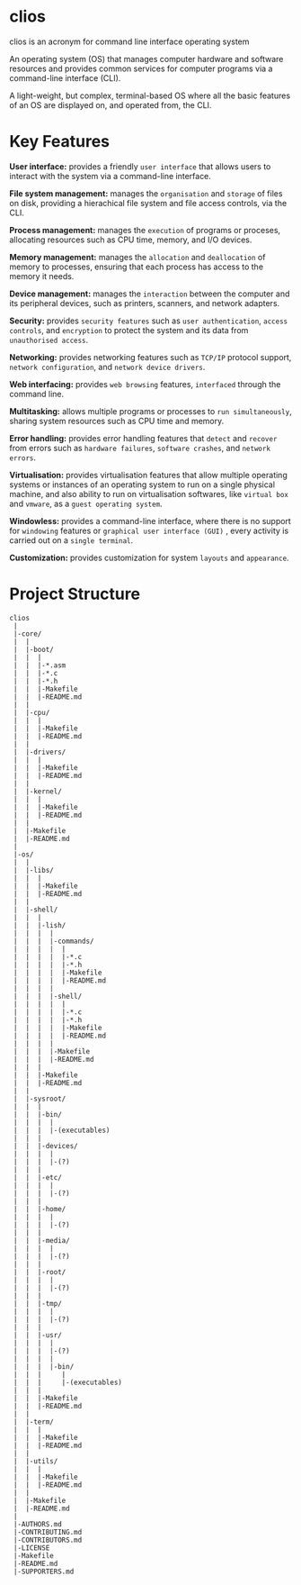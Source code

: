 # clios

clios is an acronym for command line interface operating system 

An operating system (OS) that manages computer hardware and software resources and provides common services for computer programs via a command-line interface (CLI).

A light-weight, but complex, terminal-based OS where all the basic features of an OS are displayed on, and operated from, the CLI.

# Key Features

**User interface:** provides a friendly `user interface` that allows users to interact with the system via a command-line interface.

**File system management:** manages the `organisation` and `storage` of files on disk, providing a hierachical file system and file access controls, via the CLI.

**Process management:** manages the `execution` of programs or proceses, allocating resources such as CPU time, memory, and I/O devices.

**Memory management:** manages the `allocation` and `deallocation` of memory to processes, ensuring that each process has access to the memory it needs.

**Device management:** manages the `interaction` between the computer and its peripheral devices, such as printers, scanners, and network adapters.

**Security:** provides `security features` such as `user authentication`, `access controls`, and `encryption` to protect the system and its data from `unauthorised access`.

**Networking:** provides networking features such as `TCP/IP` protocol support, `network configuration`, and `network device drivers`.

**Web interfacing:** provides `web browsing` features, `interfaced` through the command line.

**Multitasking:** allows multiple programs or processes to `run simultaneously`, sharing system resources such as CPU time and memory.

**Error handling:** provides error handling features that `detect` and `recover` from errors such as `hardware failures`, `software crashes`, and `network errors`.

**Virtualisation:** provides virtualisation features that allow multiple operating systems or instances of an operating system to run on a single physical machine, and also ability to run on virtualisation softwares, like `virtual box` and `vmware`, as a `guest operating system`.

**Windowless:** provides a command-line interface, where there is no support for `windowing` features or `graphical user interface (GUI)` , every activity is carried out on a `single terminal`.

**Customization:** provides customization for system `layouts` and `appearance`.

# Project Structure

```
clios
 |
 |-core/
 |  |
 |  |-boot/
 |  |  |
 |  |  |-*.asm
 |  |  |-*.c
 |  |  |-*.h
 |  |  |-Makefile
 |  |  |-README.md
 |  |
 |  |-cpu/
 |  |  |
 |  |  |-Makefile
 |  |  |-README.md
 |  |
 |  |-drivers/
 |  |  |
 |  |  |-Makefile
 |  |  |-README.md
 |  |
 |  |-kernel/
 |  |  |
 |  |  |-Makefile
 |  |  |-README.md
 |  |
 |  |-Makefile
 |  |-README.md
 |
 |-os/
 |  |
 |  |-libs/
 |  |  |
 |  |  |-Makefile
 |  |  |-README.md
 |  |
 |  |-shell/
 |  |  |
 |  |  |-lish/
 |  |  |  |
 |  |  |  |-commands/
 |  |  |  |  |
 |  |  |  |  |-*.c
 |  |  |  |  |-*.h
 |  |  |  |  |-Makefile
 |  |  |  |  |-README.md
 |  |  |  |
 |  |  |  |-shell/
 |  |  |  |  |
 |  |  |  |  |-*.c
 |  |  |  |  |-*.h
 |  |  |  |  |-Makefile
 |  |  |  |  |-README.md
 |  |  |  |
 |  |  |  |-Makefile
 |  |  |  |-README.md
 |  |  |
 |  |  |-Makefile
 |  |  |-README.md
 |  |
 |  |-sysroot/
 |  |  |
 |  |  |-bin/
 |  |  |  |
 |  |  |  |-(executables)
 |  |  |
 |  |  |-devices/
 |  |  |  |
 |  |  |  |-(?)
 |  |  |
 |  |  |-etc/
 |  |  |  |
 |  |  |  |-(?)
 |  |  |  
 |  |  |-home/
 |  |  |  |
 |  |  |  |-(?)
 |  |  |
 |  |  |-media/
 |  |  |  |
 |  |  |  |-(?)
 |  |  |
 |  |  |-root/
 |  |  |  |
 |  |  |  |-(?)
 |  |  |
 |  |  |-tmp/
 |  |  |  |
 |  |  |  |-(?)
 |  |  |
 |  |  |-usr/
 |  |  |  |
 |  |  |  |-(?)
 |  |  |  |
 |  |  |  |-bin/
 |  |  |     |
 |  |  |     |-(executables)
 |  |  |
 |  |  |-Makefile
 |  |  |-README.md
 |  |
 |  |-term/
 |  |  |
 |  |  |-Makefile
 |  |  |-README.md
 |  |
 |  |-utils/
 |  |  |
 |  |  |-Makefile
 |  |  |-README.md
 |  |
 |  |-Makefile
 |  |-README.md
 |
 |-AUTHORS.md
 |-CONTRIBUTING.md
 |-CONTRIBUTORS.md
 |-LICENSE
 |-Makefile
 |-README.md
 |-SUPPORTERS.md

```
